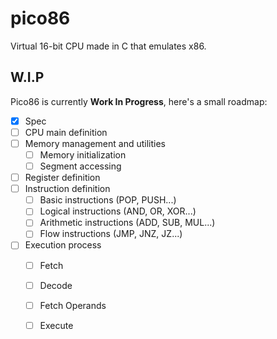 # pico86
Virtual 16-bit CPU made in C that emulates x86.

## W.I.P
Pico86 is currently **Work In Progress**, here's a small roadmap:
- [x] Spec
- [ ] CPU main definition
- [ ] Memory management and utilities
    - [ ] Memory initialization
    - [ ] Segment accessing
- [ ] Register definition
- [ ] Instruction definition
    - [ ] Basic instructions (POP, PUSH...)
    - [ ] Logical instructions (AND, OR, XOR...)
    - [ ] Arithmetic instructions (ADD, SUB, MUL...)
    - [ ] Flow instructions (JMP, JNZ, JZ...)
- [ ] Execution process
    - [ ] Fetch
    - [ ] Decode
    - [ ] Fetch Operands
    - [ ] Execute

